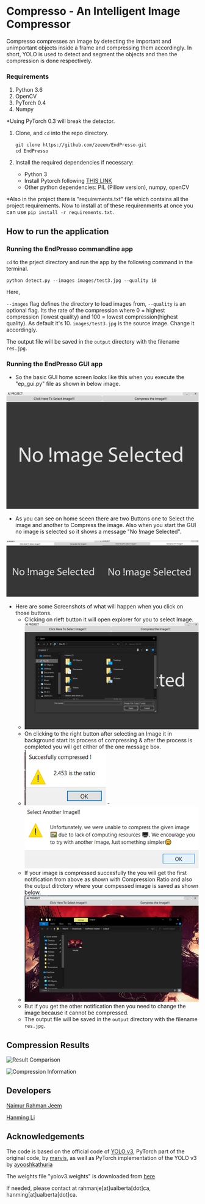 # Compresso - An Intelligent Image Compressor

Compresso compresses an image by detecting the important and unimportant objects inside a frame and compressing them accordingly. In short, YOLO is used to detect and segment the objects and then the compression is done respectively. 

### Requirements
1. Python 3.6
2. OpenCV
3. PyTorch 0.4
4. Numpy

*Using PyTorch 0.3 will break the detector.


1. Clone, and `cd` into the repo directory. 
   ```Shell
   git clone https://github.com/zeeem/EndPresso.git
   cd EndPresso
   ```
2. Install the required dependencies if necessary:
   
   - Python 3
   - Install Pytorch following [THIS LINK](https://pytorch.org/get-started/locally/)
   - Other python dependencies: PIL (Pillow version), numpy, openCV

*Also in the project there is "requirements.txt" file which contains all the project requirements. Now to install at of these requirenments at once you can use `pip install -r requirements.txt`.


## How to run the application

### Running the EndPresso commandline app

`cd` to the prject directory and run the app by the following command in the terminal.

```
python detect.py --images images/test3.jpg --quality 10
```

Here,

`--images` flag defines the directory to load images from, 
`--quality` is an optional flag. Its the rate of the compression where 0 = highest compression (lowest quality) and 100 = lowest compression(highest quality). As default it's 10.
`images/test3.jpg` is the source image. Change it accordingly. 

The output file will be saved in the `output` directory with the filename `res.jpg`.

### Running the EndPresso GUI app

- So the basic GUI home screen looks like this when you execute the "ep_gui.py" file as shown in below image.

![Homescreen](https://github.com/rutvikraj/Image-Compressor/blob/main/gui_images/main_screen.png)

- As you can see on home sceen there are two Buttons one to Select the image and another to Compress the image. Also when you start the GUI no image is selected so it shows a message "No !mage Selected".

![Buttons](https://github.com/rutvikraj/Image-Compressor/blob/main/gui_images/Buttons.png)

- Here are some Screenshots of what will happen when you click on those buttons.
   - Clicking on rleft button it will open explorer for you to select Image.
   - ![Button !](https://github.com/rutvikraj/Image-Compressor/blob/main/gui_images/B1_pressed.png)
   - On clicking to the right button after selecting an Image it in background start its process of compressing & after the process is completed you will get either of the one message box.
   -  ![Notification](https://github.com/rutvikraj/Image-Compressor/blob/main/gui_images/notifi.png) - ![Notification](https://github.com/rutvikraj/Image-Compressor/blob/main/gui_images/notify.png)
   - If your image is compressed succesfully the you will get the first notification from above as shown with Compression Ratio and also the output ditrctory where your compessed image is saved as shown below.
   - ![Notification](https://github.com/rutvikraj/Image-Compressor/blob/main/gui_images/uotput.png) 
   - But if you get the other notification then you need to change the image because it cannot be compressed.
   - The output file will be saved in the `output` directory with the filename `res.jpg`.



## Compression Results

![Result Comparison](https://github.com/zeeem/EndPresso/blob/master/temp/res_comparison.png)

![Compression Information](https://github.com/zeeem/EndPresso/blob/master/temp/res_compression_info.png)



## Developers
[Naimur Rahman Jeem](https://www.linkedin.com/in/zeeem/)

[Hanming Li](https://www.linkedin.com/in/hanming-li-306b11199/)

## Acknowledgements
The code is based on the official code of [YOLO v3](https://github.com/pjreddie/darknet), PyTorch part of the original code, by [marvis](https://github.com/marvis/pytorch-yolo2), as well as PyTorch implementation of the YOLO v3 by [ayooshkathuria](https://github.com/ayooshkathuria/pytorch-yolo-v3)

The weights file "yolov3.weights" is downloaded from [here](https://pjreddie.com/media/files/yolov3.weights)


If needed, please contact at rahmanje[at]ualberta[dot]ca, hanming[at]ualberta[dot]ca.
